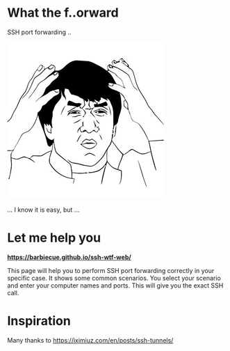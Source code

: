 # What the f..orward

SSH port forwarding ..

![meme](meme.jpg)

... I know it is easy, but ...


# Let me help you

**https://barbiecue.github.io/ssh-wtf-web/**

This page will help you to perform SSH port forwarding correctly in your specific case.
It shows some common scenarios. You select your scenario and enter your computer names and ports.
This will give you the exact SSH call.


# Inspiration
Many thanks to https://iximiuz.com/en/posts/ssh-tunnels/